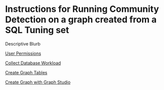 # Instructions for Running Community Detection on a graph created from a SQL Tuning set

Descriptive Blurb

[User Permissions](./user-perms/README.md)

[Collect Database Workload](./collect-database-workload/README.md)

[Create Graph Tables](./create-graph-tables/README.md)

[Create Graph with Graph Studio](./create-graph/README.md)